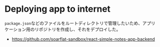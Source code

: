 # Deploying app to internet

`package.json`などのファイルをルートディレクトリで管理したいため、アプリケーション用のリポジトリを作成し、それをデプロイした。

- https://github.com/soarflat-sandbox/react-simple-notes-app-backend
